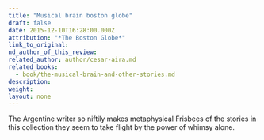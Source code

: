 ```yaml
---
title: "Musical brain boston globe"
draft: false
date: 2015-12-10T16:28:00.000Z
attribution: "*The Boston Globe*"
link_to_original:
nd_author_of_this_review:
related_author: author/cesar-aira.md
related_books:
  - book/the-musical-brain-and-other-stories.md
description:
weight:
layout: none
---
```

The Argentine writer so niftily makes metaphysical Frisbees of the stories in this collection they seem to take flight by the power of whimsy alone.

